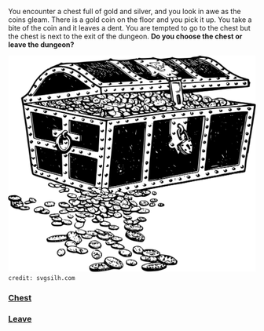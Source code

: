 You encounter a chest full of gold and silver, and you look in awe as the coins gleam. There is a gold coin on the floor and you pick it up. You take a bite of the coin and it leaves a dent. You are tempted to go to the chest but the chest is next to the exit of the dungeon. **Do you choose the chest or leave the dungeon?**

![gold&silver](../images/blood/coins.png)  
`credit: svgsilh.com`

### [Chest](chest.md)
### [Leave](leave.md)